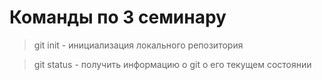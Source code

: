 # Команды по 3 семинару

> git init - инициализация локального репозитория

> git status - получить информацию о git о его текущем состоянии